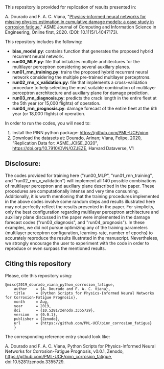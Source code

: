 This repository is provided for replication of results presented in:

A. Dourado and F. A. C. Viana, "[Physics-informed neural networks for missing physics estimation in cumulative damage models: a case study in corrosion fatigue](https://asmedigitalcollection.asme.org/computingengineering/article-abstract/doi/10.1115/1.4047173/1083614/Physics-informed-neural-networks-for-missing)," ASME Journal of Computing and Information Science in Engineering, Online first, 2020. (DOI: 10.1115/1.4047173).

This repository includes the following:
- **bias_model.py**: contains function that generates the proposed hybrid recurrent neural network.
- **run00_MLP.py**: file that initializes multiple architectures for the multilayer perceptron considering several auxiliary planes. 
- **run01_rnn_training.py**: trains the proposed hybrid recurrent neural network considering the multiple pre-trained multilayer perceptrons.
- **run02_rnn_x_validation.py**: file that implements a cross-validation procedure to help selecting the most suitable combination of multilayer perceptron acrchitecture and auxiliary plane for damage prediction. 
- **run03_rnn_diagnosis.py**: predicts the crack length in the entire fleet at the 5th year (or 15,000 flights) of operation. 
- **run04_rnn_prognosis.py**: damage forecast of the entire fleet at the 6th year (or 18,000 flights) of operation. 

In order to run the codes, you will need to:
1. Install the PINN python package: https://github.com/PML-UCF/pinn
2. Download the datasets at: Dourado, Arinan; Viana, Felipe, 2020, "Replication Data for: ASME_JCISE_2020", https://doi.org/10.7910/DVN/OZJEZE, Harvard Dataverse, V1

## Disclosure:
The codes provided for training here ("run00_MLP", "run01_rnn_training", and "run02_rnn_x_validation") will implement all 140 possible combinations of multilayer perceptron and auxiliary plane described in the paper. These procedures are computationally intense and very time consuming.
Additionally, it is worth mentioning that the training procedures implemented in the above codes involve some random steps and results illustrated here may not perfectly reflect the results presented in the paper.
For simplicity, only the best configuration regarding multilayer perceptron architecture and auxiliary plane discussed in the paper were implemented in the damage forecast codes ("run03_diagnosis", and "run04_prognosis").
In these examples, we did not pursue optimizing any of the training parameters (multilayer perceptron configuration, learning-rate, number of epochs) to accurately reproduce the results illustrated in the manuscript. 
Nevertheless, we strongly encourage the user to experiment with the code in order to reproduce or even surpass the mentioned results.

## Citing this repository

Please, cite this repository using: 

    @misc{2019_dourado_viana_python_corrosion_fatigue,
        author    = {A. Dourado and F. A. C. Viana},
        title     = {Python Scripts for Physics-Informed Neural Networks for Corrosion-Fatigue Prognosis},
        month     = Aug,
        year      = 2019,
        doi       = {10.5281/zenodo.3355729},
        version   = {0.0.1},
        publisher = {Zenodo},
        url       = {https://github.com/PML-UCF/pinn_corrosion_fatigue}
        }
The corresponding reference entry should look like:

A. Dourado and F. A. C. Viana, Python Scripts for Physics-Informed Neural Networks for Corrosion-Fatigue Prognosis, v0.0.1, Zenodo, https://github.com/PML-UCF/pinn_corrosion_fatigue, doi:10.5281/zenodo.3355729.
